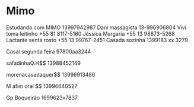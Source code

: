 # Mimo
 Estudando com MIMO
13997942987
Dani massagista 13-996906804
Vivi toma leitinho +55 81 8117-5160
Jéssica Margaria +55 13 98873-5268
Lactante senta rosto +55 13 99767-2451
Casada sozinha 1399183 xx 3279

Casal segunda feira 97800aa3244


safadinhaQ.H$$ 13988452149

morenacasadaquer$$ 13996913486

M afim oral $$ 13996640527

Gp Boqueirão 1699623x7837
